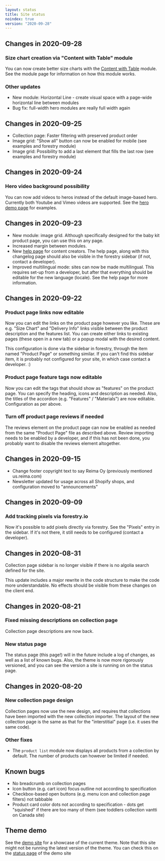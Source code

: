 ```yaml
---
layout: status
title: Site status
noindex: true
version: "2020-09-28"
---
```


## Changes in 2020-09-28

### Size chart creation via "Content with Table" module

You can now create better size charts with the [Content with Table](https://reima-demo.netlify.app/modules/content-table/) module. See the module page for information on how this module works.

### Other updates

- New module: Horizontal Line - create visual space with a page-wide horizontal line between modules
- Bug fix: full-width hero modules are really full width again

## Changes in 2020-09-25

- Collection page: Faster filtering with preserved product order
- Image grid: "Show all" button can now be enabled for mobile (see examples and forestry module)
- Image grid: Possibility to add a last element that fills the last row (see examples and forestry module)

## Changes in 2020-09-24

### Hero video background possibility

You can now add videos to heros instead of the default image-based hero. Currently both Youtube and Vimeo videos are supported. See the [hero demo page](https://reima-demo.netlify.app/modules/hero/) for examples.

## Changes in 2020-09-23

- New module: image grid. Although specifically designed for the baby kit product page, you can use this on any page.
- Increased margin between modules.
- New [help page](https://reima-demo.netlify.app/content-management-help) for content creators. The help page, along with this changelog page should also be visible in the forestry sidebar (if not, contact a developer).
- Improved multilingual mode: sites can now be made multilingual. This requires set-up from a developer, but after that everything should be editable for the new language (locale). See the help page for more information.

## Changes in 2020-09-22

### Product page links now editable

Now you can edit the links on the product page however you like. These are e.g. "Size Chart" and "Delivery Info" links visible between the product description and the features list. You can create either links to existing pages (these open in a new tab) or a popup modal with the desired content.

This configuration is done via the sidebar in forestry, through the item named "Product Page" or something similar. If you can't find this sidebar item, it is probably not configured for your site, in which case contact a developer. :)

### Product page feature tags now editable

Now you can edit the tags that should show as "features" on the product page. You can specify the heading, icons and description as needed. Also, the titles of the accordion (e.g. "Features" / "Materials") are now editable. Configuration as per above.

### Turn off product page reviews if needed

The reviews element on the product page can now be enabled as needed from the same "Product Page" file as described above. Review importing needs to be enabled by a developer, and if this has not been done, you probably want to disable the reviews element altogether.

## Changes in 2020-09-15

- Change footer copyright text to say Reima Oy (previously mentioned us.reima.com)
- Newsletter updated for usage across all Shopify shops, and configuration moved to "announcements"

## Changes in 2020-09-09

### Add tracking pixels via forestry.io

Now it's possible to add pixels directly via forestry. See the "Pixels" entry in the sidebar. If it's not there, it still needs to be configured (contact a developer).

## Changes in 2020-08-31

Collection page sidebar is no longer visible if there is no algolia search defined for the site.

This update includes a major rewrite in the code structure to make the code more understandable. No effects should be visible from these changes on the client end.

## Changes in 2020-08-21

### Fixed missing descriptions on collection page

Collection page descriptions are now back.

### New status page

The status page (this page!) will in the future include a log of changes, as well as a list of known bugs. Also, the theme is now more rigorously versioned, and you can see the version a site is running on on the status page.

## Changes in 2020-08-20

### New collection page design

Collection pages now use the new design, and requires that collections have been imported with the new collection importer. The layout of the new collection page is the same as that for the "interstitial" page (i.e. it uses the same code).

### Other fixes

- The `product list` module now displays all products from a collection by default. The number of products can however be limited if needed.

## Known bugs

- No breadcrumb on collection pages
- Icon button (e.g. cart icon) focus outline not according to specification
- Checkbox-based open buttons (e.g. menu icon and collection page filters) not tabbable
- Product card color dots not according to specification - dots get "squished" if there are too many of them (see toddlers collection vantti on Canada site)

## Theme demo

See the [demo site](https://reima-demo.netlify.app) for a showcase of the current theme. Note that this site might not be running the latest version of the theme. You can check this on the [status page](https://reima-demo.netlify.app/status) of the demo site
